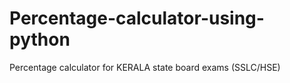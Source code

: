 # Percentage-calculator-using-python
Percentage calculator for KERALA state board exams (SSLC/HSE)
 
